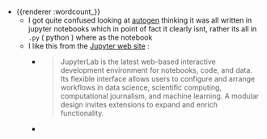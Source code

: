 - {{renderer :wordcount_}}
	- I got quite confused looking at [autogen](https://github.com/microsoft/autogen) thinking it was all written in jupyter notebooks which in point of fact it clearly isnt, rather its all in `.py` ( python ) where as the notebook
	- I like this from the [Jupyter web site](https://jupyter.org/) :
		- > JupyterLab is the latest web-based interactive development environment for notebooks, code, and data. Its flexible interface allows users to configure and arrange workflows in data science, scientific computing, computational journalism, and machine learning. A modular design invites extensions to expand and enrich functionality.
		-